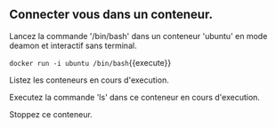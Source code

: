 ## Connecter vous dans un conteneur.

Lancez la commande '/bin/bash' dans un conteneur 'ubuntu' en mode deamon et interactif sans terminal.

`docker run -i ubuntu /bin/bash`{{execute}}

Listez les conteneurs en cours d'execution.

Executez la commande 'ls' dans ce conteneur en cours d'execution.

Stoppez ce conteneur.

